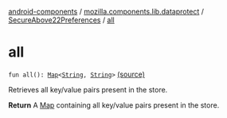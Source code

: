 [android-components](../../index.md) / [mozilla.components.lib.dataprotect](../index.md) / [SecureAbove22Preferences](index.md) / [all](./all.md)

# all

`fun all(): `[`Map`](https://kotlinlang.org/api/latest/jvm/stdlib/kotlin.collections/-map/index.html)`<`[`String`](https://kotlinlang.org/api/latest/jvm/stdlib/kotlin/-string/index.html)`, `[`String`](https://kotlinlang.org/api/latest/jvm/stdlib/kotlin/-string/index.html)`>` [(source)](https://github.com/mozilla-mobile/android-components/blob/master/components/lib/dataprotect/src/main/java/mozilla/components/lib/dataprotect/SecureAbove22Preferences.kt#L70)

Retrieves all key/value pairs present in the store.

**Return**
A [Map](https://kotlinlang.org/api/latest/jvm/stdlib/kotlin.collections/-map/index.html) containing all key/value pairs present in the store.

